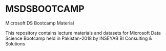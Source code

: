 # MSDSBOOTCAMP
Microsoft DS Bootcamp Material

This repository contains lecture materials and datasets for Microsoft Data Science Bootcamp held in Pakistan-2018 by INSEYAB BI Consulting & Solutions 
